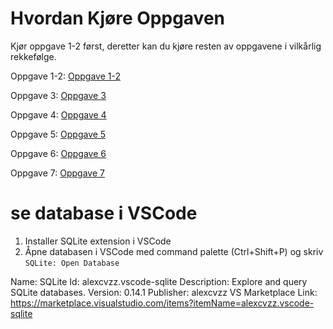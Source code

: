 # Hvordan Kjøre Oppgaven

Kjør oppgave 1-2 først, deretter kan du kjøre resten av oppgavene i vilkårlig rekkefølge.

Oppgave 1-2:
[Oppgave 1-2](./oppgave1og2.ipynb)

Oppgave 3:
[Oppgave 3](./oppgave3.ipynb)

Oppgave 4:
[Oppgave 4](./oppgave4.ipynb)

Oppgave 5:
[Oppgave 5](./oppgave5.ipynb)

Oppgave 6:
[Oppgave 6](./oppgave6.ipynb)

Oppgave 7:
[Oppgave 7](./oppgave7.ipynb)

# se database i VSCode

1. Installer SQLite extension i VSCode
2. Åpne databasen i VSCode med command palette (Ctrl+Shift+P) og skriv `SQLite: Open Database`

Name: SQLite
Id: alexcvzz.vscode-sqlite
Description: Explore and query SQLite databases.
Version: 0.14.1
Publisher: alexcvzz
VS Marketplace Link: https://marketplace.visualstudio.com/items?itemName=alexcvzz.vscode-sqlite
